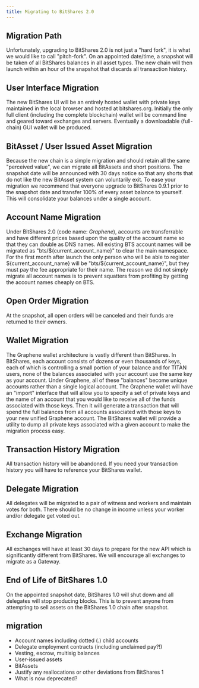 ```yaml
---
title: Migrating to BitShares 2.0
---
```


## Migration Path
Unfortunately, upgrading to BitShares 2.0 is not just a "hard fork", it is what we would like to call "pitch-fork".  On
an appointed date/time, a snapshot will be taken of all BitShares balances in all asset types.  The new chain will then
launch within an hour of the snapshot that discards all transaction history.

## User Interface Migration
The new BitShares UI will be an entirely hosted wallet with private keys maintained in the local browser and hosted at
bitshares.org.  Initially the only full client (including the complete blockchain) wallet will be command line and
geared toward exchanges and servers.  Eventually a downloadable (full-chain) GUI wallet will be produced.

## BitAsset / User Issued Asset Migration
Because the new chain is a simple migration and should retain all the same "perceived value", we can migrate all
BitAssets and short positions.  The snapshot date will be announced with 30 days notice so that any shorts that do not
like the new BitAsset system can voluntarily exit.    To ease your migration we recommend that everyone upgrade to
BitShares 0.9.1 prior to the snapshot date and transfer 100% of every asset balance to yourself.  This will consolidate
your balances under a single account.

## Account Name Migration
Under BitShares 2.0 (code name: *Graphene*), accounts are transferrable and have different prices based upon the quality
of the account name so that they can double as DNS names.   All existing BTS account names will be migrated as
"bts/${current_account_name}" to clear the main namespace.  For the first month after launch the only person who will be
able to register ${current_account_name} will be "bts/${current_account_name}", but they must pay the fee appropriate
for their name.  The reason we did not simply migrate all account names is to prevent squatters from profiting by
getting the account names cheaply on BTS.

## Open Order Migration
At the snapshot, all open orders will be canceled and their funds are returned to their owners.

## Wallet Migration
The Graphene wallet architecture is vastly different than BitShares.  In BitShares, each account consists of dozens or
even thousands of keys, each of which is controlling a small portion of your balance and for TITAN users, none of the
balances associated with your account use the same key as your account.  Under Graphene, all of these "balances" become
unique accounts rather than a single logical account.    The Graphene wallet will have an "import" interface that will
allow you to specify a set of private keys and the name of an account that you would like to receive all of the funds
associated with those keys.   Then it will generate a transaction that will spend the full balances from all accounts
associated with those keys to your new unified Graphene account.    The BitShares wallet will provide a utility to dump
all private keys associated with a given account to make the migration process easy.

## Transaction History Migration
All transaction history will be abandoned.  If you need your transaction history you will have to reference your
BitShares wallet.

## Delegate Migration
All delegates will be migrated to a pair of witness and workers and maintain votes for both.  There should be no change
in income unless your worker and/or delegate get voted out.

## Exchange Migration
All exchanges will have at least 30 days to prepare for the new API which is significantly different from BitShares.  We
will encourage all exchanges to migrate as a Gateway.

## End of Life of BitShares 1.0
On the appointed snapshot date, BitShares 1.0 will shut down and all delegates will stop producing blocks.  This is to
prevent anyone from attempting to sell assets on the BitShares 1.0 chain after snapshot.

## migration
* Account names including dotted (.) child accounts
* Delegate employment contracts (including unclaimed pay?!)
* Vesting, escrow, multisig balances
* User-issued assets
* BitAssets
* Justify any reallocations or other deviations from BitShares 1
* What is now deprecated?

